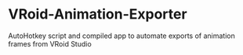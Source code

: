 # VRoid-Animation-Exporter
AutoHotkey script and compiled app to automate exports of animation frames from VRoid Studio
